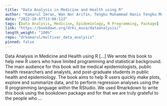 ```yaml
---
title: "Data Analysis in Medicine and Health using R"
author: "Kamarul Imran, Wan Nor Arifin, Tengku Muhammad Hanis Tengku Mukhtar"
date: "2022-10-07T13:06:12Z"
tags: [Data Analysis, Medicine, Epidemiology, R Programming, Package]
link: "https://bookdown.org/drki_musa/dataanalysis/"
length_weight: "100%"
repo: "drkamarul/multivar_data_analysis"
pinned: false
---
```


Data Analysis in Medicine and Health using R [...] We wrote this book to help new R users who have limited programming and statistical background. The main audience for this book will be medical epidemiologists, public health researchers and analysts, and post-graduate students in public health and epidemiology. The book aims to help R users quickly make plots, explore and summarize data, and to perform regression analyses using the R programming language within the RStudio. We used Rmarkdown to write this book using the bookdown package and for that we are truly grateful to the people who ...
